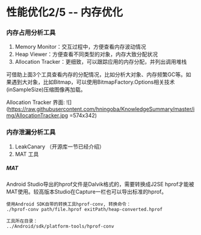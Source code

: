 # 性能优化2/5 -- 内存优化

### 内存占用分析工具

1. Memory Monitor：交互过程中，方便查看内存波动情况
2. Heap Viewer：方便查看不同类型的对象，内存大致分配状况
3. Allocation Tracker：更细致，可以跟踪应用的内存分配，并列出调用堆栈

可借助上面3个工具查看内存的分配情况，比如分析大对象、内存频繁GC等。如果遇到大对象，比如Bitmap，可以使用BitmapFactory.Options相关技术(inSampleSize)压缩图像再加载。

Allocation Tracker 界面:
![](https://raw.githubusercontent.com/hningoba/KnowledgeSummary/master/img/AllocationTracker.jpg =574x342)


### 内存泄漏分析工具
1. LeakCanary （开源库一节已经介绍）
2. MAT 工具

##### MAT
Android Studio导出的hprof文件是Dalvik格式的，需要转换成J2SE hprof才能被MAT使用。较高版本Studio在Capture一栏也可以导出标准的hprof。

```
使用Android SDK自带的转换工具hprof-conv, 转换命令：
./hprof-conv path/file.hprof exitPath/heap-converted.hprof

工具所在目录：
../Android/sdk/platform-tools/hprof-conv
```

